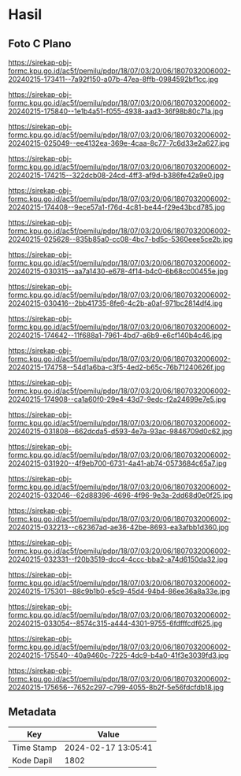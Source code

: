 # Hasil

## Foto C Plano

https://sirekap-obj-formc.kpu.go.id/ac5f/pemilu/pdpr/18/07/03/20/06/1807032006002-20240215-173411--7a92f150-a07b-47ea-8ffb-0984592bf1cc.jpg

https://sirekap-obj-formc.kpu.go.id/ac5f/pemilu/pdpr/18/07/03/20/06/1807032006002-20240215-175840--1e1b4a51-f055-4938-aad3-36f98b80c71a.jpg

https://sirekap-obj-formc.kpu.go.id/ac5f/pemilu/pdpr/18/07/03/20/06/1807032006002-20240215-025049--ee4132ea-369e-4caa-8c77-7c6d33e2a627.jpg

https://sirekap-obj-formc.kpu.go.id/ac5f/pemilu/pdpr/18/07/03/20/06/1807032006002-20240215-174215--322dcb08-24cd-4ff3-af9d-b386fe42a9e0.jpg

https://sirekap-obj-formc.kpu.go.id/ac5f/pemilu/pdpr/18/07/03/20/06/1807032006002-20240215-174408--9ece57a1-f76d-4c81-be44-f29e43bcd785.jpg

https://sirekap-obj-formc.kpu.go.id/ac5f/pemilu/pdpr/18/07/03/20/06/1807032006002-20240215-025628--835b85a0-cc08-4bc7-bd5c-5360eee5ce2b.jpg

https://sirekap-obj-formc.kpu.go.id/ac5f/pemilu/pdpr/18/07/03/20/06/1807032006002-20240215-030315--aa7a1430-e678-4f14-b4c0-6b68cc00455e.jpg

https://sirekap-obj-formc.kpu.go.id/ac5f/pemilu/pdpr/18/07/03/20/06/1807032006002-20240215-030416--2bb41735-8fe6-4c2b-a0af-971bc2814df4.jpg

https://sirekap-obj-formc.kpu.go.id/ac5f/pemilu/pdpr/18/07/03/20/06/1807032006002-20240215-174642--11f688a1-7961-4bd7-a6b9-e6cf140b4c46.jpg

https://sirekap-obj-formc.kpu.go.id/ac5f/pemilu/pdpr/18/07/03/20/06/1807032006002-20240215-174758--54d1a6ba-c3f5-4ed2-b65c-76b71240626f.jpg

https://sirekap-obj-formc.kpu.go.id/ac5f/pemilu/pdpr/18/07/03/20/06/1807032006002-20240215-174908--ca1a60f0-29e4-43d7-9edc-f2a24699e7e5.jpg

https://sirekap-obj-formc.kpu.go.id/ac5f/pemilu/pdpr/18/07/03/20/06/1807032006002-20240215-031808--662dcda5-d593-4e7a-93ac-9846709d0c62.jpg

https://sirekap-obj-formc.kpu.go.id/ac5f/pemilu/pdpr/18/07/03/20/06/1807032006002-20240215-031920--4f9eb700-6731-4a41-ab74-0573684c65a7.jpg

https://sirekap-obj-formc.kpu.go.id/ac5f/pemilu/pdpr/18/07/03/20/06/1807032006002-20240215-032046--62d88396-4696-4f96-9e3a-2dd68d0e0f25.jpg

https://sirekap-obj-formc.kpu.go.id/ac5f/pemilu/pdpr/18/07/03/20/06/1807032006002-20240215-032213--c62367ad-ae36-42be-8693-ea3afbb1d360.jpg

https://sirekap-obj-formc.kpu.go.id/ac5f/pemilu/pdpr/18/07/03/20/06/1807032006002-20240215-032331--f20b3519-dcc4-4ccc-bba2-a74d6150da32.jpg

https://sirekap-obj-formc.kpu.go.id/ac5f/pemilu/pdpr/18/07/03/20/06/1807032006002-20240215-175301--88c9b1b0-e5c9-45d4-94b4-86ee36a8a33e.jpg

https://sirekap-obj-formc.kpu.go.id/ac5f/pemilu/pdpr/18/07/03/20/06/1807032006002-20240215-033054--8574c315-a444-4301-9755-6fdfffcdf625.jpg

https://sirekap-obj-formc.kpu.go.id/ac5f/pemilu/pdpr/18/07/03/20/06/1807032006002-20240215-175540--40a9460c-7225-4dc9-b4a0-41f3e3039fd3.jpg

https://sirekap-obj-formc.kpu.go.id/ac5f/pemilu/pdpr/18/07/03/20/06/1807032006002-20240215-175656--7652c297-c799-4055-8b2f-5e56fdcfdb18.jpg


## Metadata

| Key        | Value               |
| ---------- | ------------------- |
| Time Stamp | 2024-02-17 13:05:41 |
| Kode Dapil | 1802                |



